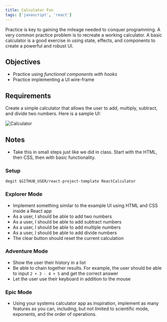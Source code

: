 ```yaml
---
title: Calculator Fun
tags: ['javascript', 'react']
---
```


Practice is key to gaining the mileage needed to conquer programming. A very common practice problem is to recreate a working calculator. A basic calculator is a good exercise in using state, effects, and components to create a powerful and robust UI.

## Objectives

- Practice using _functional components with hooks_
- Practice implementing a UI wire-frame

## Requirements

Create a simple calculator that allows the user to add, multiply, subtract, and divide two numbers. Here is a sample UI:

![Calculator](https://raw.githubusercontent.com/suncoast-devs/handbook/master/assignments/assets/calculator.png)

## Notes

- Take this in small steps just like we did in class. Start with the HTML, then CSS, then with basic functionality.

### Setup

```shell
degit $GITHUB_USER/react-project-template ReactCalculator
```

### Explorer Mode

- Implement something similar to the example UI using HTML and CSS inside a React app
- As a user, I should be able to add two numbers
- As a user, I should be able to add subtract numbers
- As a user, I should be able to add multiple numbers
- As a user, I should be able to add divide numbers
- The clear button should reset the current calculation

### Adventure Mode

- Show the user their history in a list
- Be able to chain together results. For example, the user should be able to input `2 + 3 - 4 + 5` and get the correct answer
- Let the user use their keyboard in addition to the mouse

### Epic Mode

- Using your systems calculator app as inspiration, implement as many features as you can, including, but not limited to scientific mode, exponents, and the order of operations.
